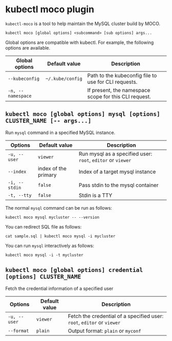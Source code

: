 # kubectl moco plugin

`kubectl-moco` is a tool to help maintain the MySQL cluster build by MOCO.

```
kubectl moco [global options] <subcommand> [sub options] args...
```

Global options are compatible with kubectl.
For example, the following options are available.

| Global options    | Default value    | Description                                           |
| ----------------- | ---------------- | ----------------------------------------------------- |
| `--kubeconfig`    | `~/.kube/config` | Path to the kubeconfig file to use for CLI requests.  |
| `-n, --namespace` |                  | If present, the namespace scope for this CLI request. |

## `kubectl moco [global options] mysql [options] CLUSTER_NAME [-- args...]`

Run `mysql` command in a specified MySQL instance.

| Options       | Default value        | Description                                                 |
| ------------- | -------------------- | ----------------------------------------------------------- |
| `-u, --user`  | `viewer`             | Run mysql as a specified user: `root`, `editor` or `viewer` |
| `--index`     | index of the primary | Index of a target mysql instance                            |
| `-i, --stdin` | `false`              | Pass stdin to the mysql container                           |
| `-t, --tty`   | `false`              | Stdin is a TTY                                              |

The normal `mysql` command can be run as follows:

```
kubectl moco mysql mycluster -- --version
```

You can redirect SQL file as follows:

```
cat sample.sql | kubectl moco mysql -i mycluster
```

You can run `mysql` interactively as follows:

```
kubectl moco mysql -i -t mycluster
```

## `kubectl moco [global options] credential [options] CLUSTER_NAME`

Fetch the credential information of a specified user

| Options      | Default value | Description                                                            |
| ------------ | ------------- | ---------------------------------------------------------------------- |
| `-u, --user` | `viewer`      | Fetch the credential of a specified user: `root`, `editor` or `viewer` |
| `--format`   | `plain`       | Output format: `plain` or `myconf`                                     |
